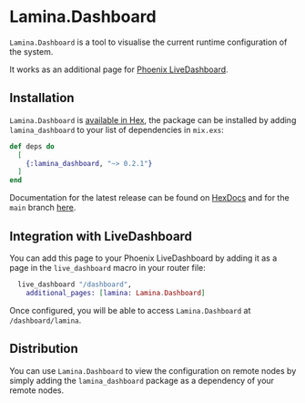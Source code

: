 # Lamina.Dashboard

`Lamina.Dashboard` is a tool to visualise the current runtime configuration of
the system.

It works as an additional page for [Phoenix LiveDashboard](https://hex.pm/packages/phoenix_live_dashboard).

## Installation

`Lamina.Dashboard` is [available in Hex](https://hex.pm/packages/lamina_dashboard),
the package can be installed by adding `lamina_dashboard` to your list of
dependencies in `mix.exs`:

```elixir
def deps do
  [
    {:lamina_dashboard, "~> 0.2.1"}
  ]
end
```

Documentation for the latest release can be found on [HexDocs](https://hexdocs.pm/lamina) and for the `main` branch [here](https://jimsy.gitlab.io/lamina_dashboard/api-reference.html).

## Integration with LiveDashboard

You can add this page to your Phoenix LiveDashboard by adding it as a page in the `live_dashboard` macro in your router file:

```elixir
  live_dashboard "/dashboard",
    additional_pages: [lamina: Lamina.Dashboard]
```

Once configured, you will be able to access `Lamina.Dashboard` at `/dashboard/lamina`.

## Distribution

You can use `Lamina.Dashboard` to view the configuration on remote nodes by simply adding the `lamina_dashboard` package as a dependency of your remote nodes.
